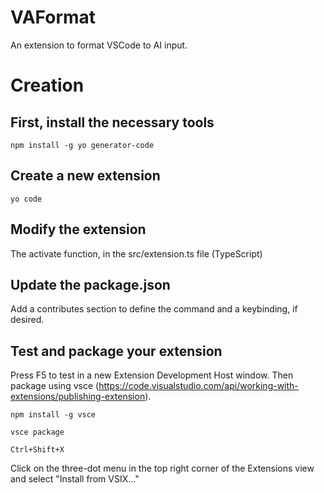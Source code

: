 # VAFormat

An extension to format VSCode to AI input.

# Creation

## First, install the necessary tools

```
npm install -g yo generator-code
```

## Create a new extension

```
yo code
```

## Modify the extension

The activate function, in the src/extension.ts file (TypeScript)

## Update the package.json

Add a contributes section to define the command and a keybinding, if desired.

## Test and package your extension

Press F5 to test in a new Extension Development Host window. Then package using vsce (https://code.visualstudio.com/api/working-with-extensions/publishing-extension).

```
npm install -g vsce
```

```
vsce package
```

```
Ctrl+Shift+X
```

Click on the three-dot menu in the top right corner of the Extensions view and select "Install from VSIX..."
